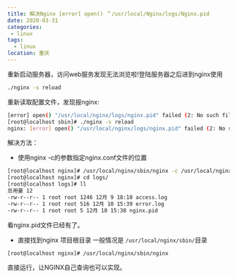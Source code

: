 ```yaml
---
title: 解决Nginx [error] open() ＂/usr/local/Nginx/logs/Nginx.pid
date: 2020-03-31
categories:
 - linux
tags: 
  - linux
location: 重庆  
---
```


重新启动服务器，访问web服务发现无法浏览啦!登陆服务器之后进到nginx使用
```bash
./nginx -s reload
```
重新读取配置文件，发现报nginx: 
```bash
[error] open() "/usr/local/nginx/logs/nginx.pid" failed (2: No such file or directory)错误，进到logs文件发现的确没有nginx.pid文件
[root@localhost sbin]# ./nginx -s reload
nginx: [error] open() "/usr/local/nginx/logs/nginx.pid" failed (2: No such file or directory)
```


解决方法： 
- 使用nginx -c的参数指定nginx.conf文件的位置
```bash
[root@localhost nginx]# /usr/local/nginx/sbin/nginx -c /usr/local/nginx/conf/nginx.conf
[root@localhost nginx]# cd logs/
[root@localhost logs]# ll
总用量 12
-rw-r--r-- 1 root root 1246 12月 9 18:10 access.log
-rw-r--r-- 1 root root 516 12月 10 15:39 error.log
-rw-r--r-- 1 root root 5 12月 10 15:38 nginx.pid
```
看nginx.pid文件已经有了。
- 直接找到nginx 项目根目录 一般情况是 `/usr/local/nginx/sbin/`目录
```bash
[root@localhost nginx]# /usr/local/nginx/sbin/nginx
```
直接运行，让NGINX自己查询也可以实现。
